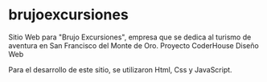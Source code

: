 # brujoexcursiones
Sitio Web para "Brujo Excursiones", empresa que se dedica al turismo de aventura en San Francisco del Monte de Oro.
Proyecto CoderHouse Diseño Web

Para el desarrollo de este sitio, se utilizaron Html, Css y JavaScript.
